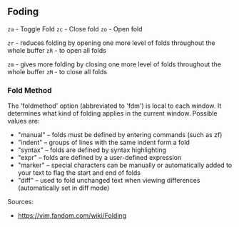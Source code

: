 ## Foding

`za` - Toggle Fold
`zc` - Close fold
`zo` - Open fold

`zr` - reduces folding by opening one more level of folds throughout the whole buffer
`zR` - to open all folds

`zm` - gives more folding by closing one more level of folds throughout the whole buffer
`zM` - to close all folds

### Fold Method

The 'foldmethod' option (abbreviated to 'fdm') is local to each window. It determines what kind of folding applies in the current window. Possible values are:

- "manual" – folds must be defined by entering commands (such as zf)
- "indent" – groups of lines with the same indent form a fold
- "syntax" – folds are defined by syntax highlighting
- "expr" – folds are defined by a user-defined expression
- "marker" – special characters can be manually or automatically added to your text to flag the start and end of folds
- "diff" – used to fold unchanged text when viewing differences (automatically set in diff mode)

Sources:

- https://vim.fandom.com/wiki/Folding
